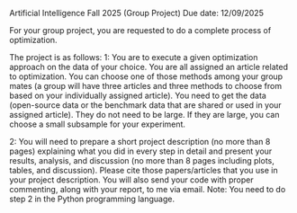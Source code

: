 Artificial Intelligence                                    Fall 2025
(Group Project)
Due date: 12/09/2025

For your group project, you are requested to do a complete process of optimization.

The project is as follows:
1: You are to execute a given optimization approach on the data of your choice. You are all assigned an article related to optimization. You can choose one of those methods among your group mates (a group will have three articles and three methods to choose from based on your individually assigned article). You need to get the data (open-source data or the benchmark data that are shared or used in your assigned article). They do not need to be large. If they are large, you can choose a small subsample for your experiment.

2: You will need to prepare a short project description (no more than 8 pages) explaining what you did in every step in detail and present your results, analysis, and discussion (no more than 8 pages including plots, tables, and discussion). Please cite those papers/articles that you use in your project description. You will also send your code with proper commenting, along with your report, to me via email.
Note: You need to do step 2 in the Python programming language.


